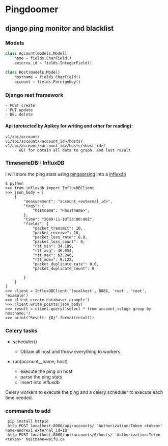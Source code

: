 # Pingdoomer

## django ping monitor and blacklist


### Models

```python
class Account(models.Model):
    name = fields.CharField()
    externa_id = fields.IntegerField()
    
class Host(models.Model)
    hostname = fields.CharField()
    account = fields.ForeignKey()
```

### Django rest framework

    - POST create
    - PUT update
    - DEL delete

#### Api (protected by Apikey for writing and other for reading):

    v1/api/account/
    v1/api/account/<account_id>/hosts/
    v1/api/account/<account_id>/hosts/<host_id>/
        - GET for obtain all data to graph. and last result





### TimeserieDB:: InfluxDB

I will store the ping stats using [pingparsing](https://pypi.org/project/pingparsing/) into a [influxdb](https://github.com/influxdata/influxdb-python)

```python=
$ python
>>> from influxdb import InfluxDBClient
>>> json_body = [
    {
        "measurement": "account_<external_id>",
        "tags": {
            "hostname": "<hostname>",
        },
        "time": "2009-11-10T23:00:00Z",
        "fields": {
            "packet_transmit": 10,
            "packet_receive": 10,
            "packet_loss_rate": 0.0,
            "packet_loss_count": 0,
            "rtt_min": 34.189,
            "rtt_avg": 46.054,
            "rtt_max": 63.246,
            "rtt_mdev": 9.122,
            "packet_duplicate_rate": 0.0,
            "packet_duplicate_count": 0

        }
    }
]
>>> client = InfluxDBClient('localhost', 8086, 'root', 'root', 'example')
>>> client.create_database('example')
>>> client.write_points(json_body)
>>> result = client.query('select * from account_<slug> group by hostname;')
>>> print("Result: {0}".format(result))
```


### Celery tasks

- scheduler()
    - Obtain all host and throw everything to workers

- run(account__name, host)
    - execute the ping on host
    - parse the ping stats
    - insert into influxdb

Celery workers to execute the ping and a celery scheduler to execute each time needed.


### commands to add

```
 pip install httpie
 http POST localhost:8000/api/accounts/ 'Authorization:Token <token>' name=andres1 external_id=10
 http POST localhost:8000/api/accounts/6/hosts/ 'Authorization:Token <token>' hostname=waifu.ca
```




